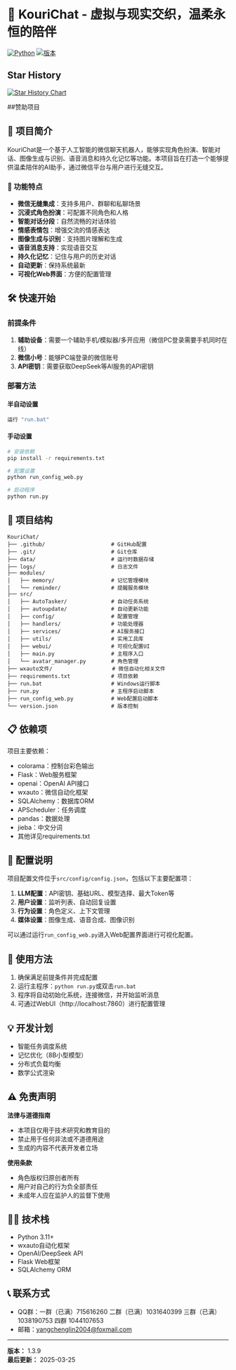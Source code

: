 # 🌸 KouriChat - 虚拟与现实交织，温柔永恒的陪伴

[![Python](https://img.shields.io/badge/Python-3.11-3776AB?style=for-the-badge&logo=python&logoColor=white&labelColor=2B5B84)](https://www.python.org/downloads/)
[![版本](https://img.shields.io/badge/版本-1.4.0-ff69b4?style=for-the-badge)]()
## Star History

[![Star History Chart](https://api.star-history.com/svg?repos=KouriChat/KouriChat&type=Timeline)](https://www.star-history.com/#KouriChat/KouriChat&Timeline)

##赞助项目

## 📝 项目简介

KouriChat是一个基于人工智能的微信聊天机器人，能够实现角色扮演、智能对话、图像生成与识别、语音消息和持久化记忆等功能。本项目旨在打造一个能够提供温柔陪伴的AI助手，通过微信平台与用户进行无缝交互。

### 🚀 功能特点

- **微信无缝集成**：支持多用户、群聊和私聊场景
- **沉浸式角色扮演**：可配置不同角色和人格
- **智能对话分段**：自然流畅的对话体验
- **情感表情包**：增强交流的情感表达
- **图像生成与识别**：支持图片理解和生成
- **语音消息支持**：实现语音交互
- **持久化记忆**：记住与用户的历史对话
- **自动更新**：保持系统最新
- **可视化Web界面**：方便的配置管理

## 🛠️ 快速开始

### 前提条件

1. **辅助设备**：需要一个辅助手机/模拟器/多开应用（微信PC登录需要手机同时在线）
2. **微信小号**：能够PC端登录的微信账号
3. **API密钥**：需要获取DeepSeek等AI服务的API密钥

### 部署方法

#### 半自动设置
```bash
运行 "run.bat"
```

#### 手动设置
```bash
# 安装依赖
pip install -r requirements.txt

# 配置设置
python run_config_web.py

# 启动程序
python run.py
```

## 🧩 项目结构

```
KouriChat/
├── .github/                     # GitHub配置
├── .git/                        # Git仓库
├── data/                        # 运行时数据存储
├── logs/                        # 日志文件
├── modules/
│   ├── memory/                  # 记忆管理模块
│   └── reminder/                # 提醒服务模块
├── src/
│   ├── AutoTasker/              # 自动任务系统
│   ├── autoupdate/              # 自动更新功能
│   ├── config/                  # 配置管理
│   ├── handlers/                # 功能处理器
│   ├── services/                # AI服务接口
│   ├── utils/                   # 实用工具库
│   ├── webui/                   # 可视化配置UI
│   ├── main.py                  # 主程序入口
│   └── avatar_manager.py        # 角色管理
├── wxauto文件/                   # 微信自动化相关文件
├── requirements.txt             # 项目依赖
├── run.bat                      # Windows运行脚本
├── run.py                       # 主程序启动脚本
├── run_config_web.py            # Web配置启动脚本
└── version.json                 # 版本控制
```

## 📋 依赖项

项目主要依赖：
- colorama：控制台彩色输出
- Flask：Web服务框架
- openai：OpenAI API接口
- wxauto：微信自动化框架
- SQLAlchemy：数据库ORM
- APScheduler：任务调度
- pandas：数据处理
- jieba：中文分词
- 其他详见requirements.txt

## 🔧 配置说明

项目配置文件位于`src/config/config.json`，包括以下主要配置项：

1. **LLM配置**：API密钥、基础URL、模型选择、最大Token等
2. **用户设置**：监听列表、自动回复设置
3. **行为设置**：角色定义、上下文管理
4. **媒体设置**：图像生成、语音合成、图像识别

可以通过运行`run_config_web.py`进入Web配置界面进行可视化配置。

## 🚀 使用方法

1. 确保满足前提条件并完成配置
2. 运行主程序：`python run.py`或双击`run.bat`
3. 程序将自动初始化系统，连接微信，并开始监听消息
4. 可通过WebUI（http://localhost:7860）进行配置管理

## 💡 开发计划

- 智能任务调度系统
- 记忆优化（8B小型模型）
- 分布式负载均衡
- 数学公式渲染

## ⚠️ 免责声明

**法律与道德指南**
- 本项目仅用于技术研究和教育目的
- 禁止用于任何非法或不道德用途
- 生成的内容不代表开发者立场

**使用条款**
- 角色版权归原创者所有
- 用户对自己的行为负全部责任
- 未成年人应在监护人的监督下使用

## 🧑‍💻 技术栈

- Python 3.11+
- wxauto自动化框架
- OpenAI/DeepSeek API
- Flask Web框架
- SQLAlchemy ORM

## 📞 联系方式

- QQ群：一群（已满）715616260
二群（已满）1031640399
三群（已满）1038190753
四群 1044107653
- 邮箱：yangchenglin2004@foxmail.com

---

**版本：** 1.3.9  
**最后更新：** 2025-03-25 
